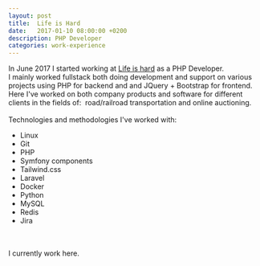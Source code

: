 ```yaml
---
layout: post
title:  Life is Hard
date:   2017-01-10 08:00:00 +0200
description: PHP Developer
categories: work-experience
---
```

In June 2017 I started working at [Life is hard][lih] as a PHP Developer.
<br/>
I mainly worked fullstack both doing development and support on various projects using PHP for backend and and JQuery + Bootstrap for frontend.
<br>
Here I've worked on both company products and software for different clients in the fields of:&nbsp;&nbsp;road/railroad transportation and online auctioning.
<br />
<br />
Technologies and methodologies I've worked with:

* Linux
* Git
* PHP
* Symfony components
* Tailwind.css
* Laravel
* Docker
* Python
* MySQL
* Redis
* Jira

<br />
<br />
I currently work here.

[altom]: https://altom.com/
[sbtm]: http://www.satisfice.com/sbtm/
[lih]: https://www.lifeishard.ro/